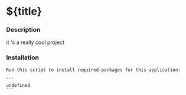 
  # ${title}
  
  
  
  ### Description
  it 's a really cool project
  
  ### Installation
    Run this script to install required packages for this application:
    
    ```
    undefined
    ```
  
  

  

  

  
  